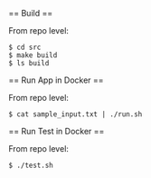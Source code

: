 == Build ==

From repo level:

    $ cd src
    $ make build
    $ ls build

== Run App in Docker ==

From repo level:

    $ cat sample_input.txt | ./run.sh

== Run Test in Docker ==

From repo level:

    $ ./test.sh